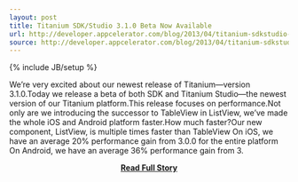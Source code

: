 ```yaml
---
layout: post
title: Titanium SDK/Studio 3.1.0 Beta Now Available
url: http://developer.appcelerator.com/blog/2013/04/titanium-sdkstudio-3-1-0-beta-now-available.html
source: http://developer.appcelerator.com/blog/2013/04/titanium-sdkstudio-3-1-0-beta-now-available.html
---
```

{% include JB/setup %}<p>We’re very excited about our newest release of Titanium—version 3.1.0.Today we release a beta of both SDK and Titanium Studio—the newest version of our Titanium platform.This release focuses on performance.Not only are we introducing the successor to TableView in ListView, we’ve made the whole iOS and Android platform faster.How much faster?Our new component, ListView, is multiple times faster than TableView
 On iOS, we have an average 20% performance gain from 3.0.0 for the entire platform
 On Android, we have an average 36% performance gain from 3.</p>
<center><p><a href="http://developer.appcelerator.com/blog/2013/04/titanium-sdkstudio-3-1-0-beta-now-available.html" style='padding:25px; font-sze:18px; font-weight: bold;'>Read Full Story</a></p></center>
